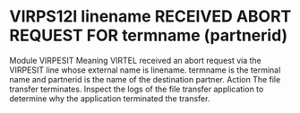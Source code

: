 # VIRPS12I linename RECEIVED ABORT REQUEST FOR termname (partnerid)
Module
    VIRPESIT
Meaning
    VIRTEL received an abort request via the VIRPESIT line whose external name is linename. termname is the terminal name and partnerid is the name of the destination partner.
Action
    The file transfer terminates. Inspect the logs of the file transfer application to determine why the application terminated the transfer.

